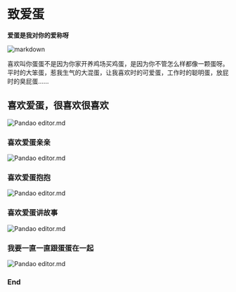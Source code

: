 # 致爱蛋

**爱蛋是我对你的爱称呀**


![markdown](https://img.zcool.cn/community/0183155a38c502a801201a1fb72dc8.jpg@1280w_1l_2o_100sh.jpg)


喜欢叫你蛋蛋不是因为你家开养鸡场买鸡蛋，是因为你不管怎么样都像一颗蛋呀。
平时的大笨蛋，惹我生气的大混蛋，让我喜欢时的可爱蛋，工作时的聪明蛋，放屁时的臭屁蛋......


## 喜欢爱蛋，很喜欢很喜欢



![Pandao editor.md](http://img03.sogoucdn.com/app/a/100520021/d7806f8527234b9cb45cbc75afeee164)


### 喜欢爱蛋亲亲
![Pandao editor.md](http://img01.sogoucdn.com/app/a/100520021/642b71f9e770aa997b5e367f7081f8d1)

### 喜欢爱蛋抱抱
![Pandao editor.md](http://img04.sogoucdn.com/app/a/100520021/30b2594950a57ee7af74284602ab511f)
### 喜欢爱蛋讲故事
![Pandao editor.md](http://yqb1.weiyuedu.cc/ueditor/php/upload/image/20160905/1473028189849533.jpg)
### 我要一直一直跟蛋蛋在一起
![Pandao editor.md](http://pic.nipic.com/2008-07-08/200878103623721_2.jpg)



### End
